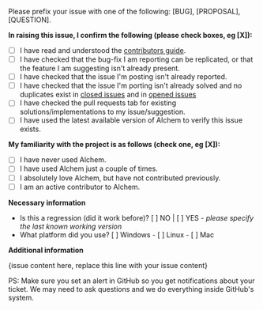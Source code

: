 Please prefix your issue with one of the following: [BUG], [PROPOSAL], [QUESTION].

**In raising this issue, I confirm the following (please check boxes, eg [X]):**

- [ ] I have read and understood the [contributors guide](https://github.com/alchemsynergy/alchem/blob/master/.github/CONTRIBUTING.md).
- [ ] I have checked that the bug-fix I am reporting can be replicated, or that the feature I am suggesting isn't already present.
- [ ] I have checked that the issue I'm posting isn't already reported.
- [ ] I have checked that the issue I'm porting isn't already solved and no duplicates exist in [closed issues](https://github.com/alchemsynergy/alchem/issues?q=is%3Aissue+is%3Aclosed) and in [opened issues](https://github.com/CCExtractor/ccextractor/issues)
- [ ] I have checked the pull requests tab for existing solutions/implementations to my issue/suggestion.
- [ ] I have used the latest available version of Alchem to verify this issue exists.

**My familiarity with the project is as follows (check one, eg [X]):**

- [ ] I have never used Alchem.
- [ ] I have used Alchem just a couple of times.
- [ ] I absolutely love Alchem, but have not contributed previously.
- [ ] I am an active contributor to Alchem.

**Necessary information**
- Is this a regression (did it work before)? [ ] NO | [ ] YES - *please specify the last known working version*
- What platform did you use? [ ] Windows - [ ] Linux - [ ] Mac

**Additional information**

{issue content here, replace this line with your issue content}

PS: Make sure you set an alert in GitHub so you get notifications about your ticket. We may need to ask questions and we do everything inside GitHub's system.
